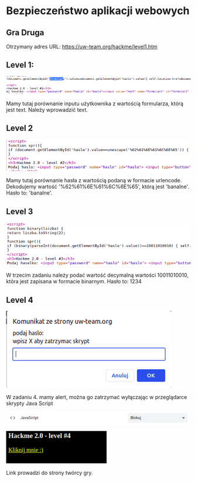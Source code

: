 # Bezpieczeństwo aplikacji webowych
## Gra Druga

Otrzymany adres URL: https://uw-team.org/hackme/level1.htm

## Level 1:
![Pełny skan nmap](./images/formularz.png)

Mamy tutaj porównanie inputu użytkownika z wartością formularza, którą jest text. Należy wprowadzić text.

## Level 2
![Pełny skan nmap](./images/lvl2.png)


Mamy tutaj porównanie hasła z wartością podaną w formacie urlencode.
Dekodujemy wartość '%62%61%6E%61%6C%6E%65', którą jest 'banalne'.
Hasło to: 'banalne'.

## Level 3
![Pełny skan nmap](./images/lvl3.png)

W trzecim zadaniu należy podać wartość decymalną wartości 10011010010, która jest zapisana w formacie binarnym.
Hasło to: 1234

## Level 4
![Pełny skan nmap](./images/lvl4.png)


W zadaniu 4. mamy alert, można go zatrzymać wyłączając w przeglądarce skrypty Java Script

![Pełny skan nmap](./images/jsblock.png)

![Pełny skan nmap](./images/lvl4solve.png)

Link prowadzi do strony twórcy gry. 
